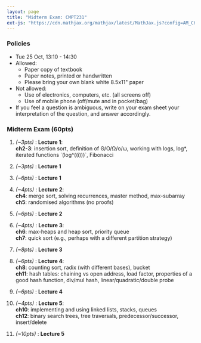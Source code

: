 ```yaml
---
layout: page
title: "Midterm Exam: CMPT231"
ext-js: "https://cdn.mathjax.org/mathjax/latest/MathJax.js?config=AM_CHTML"
---
```


### Policies
+ Tue 25 Oct, 13:10 - 14:30
+ Allowed:
  + Paper copy of textbook
  + Paper notes, printed or handwritten
  + Please bring your own blank white 8.5x11" paper
+ Not allowed:
  + Use of electronics, computers, etc. (all screens off)
  + Use of mobile phone (off/mute and in pocket/bag)
+ If you feel a question is ambiguous, write on your exam sheet
  your interpretation of the question, and answer accordingly.

### Midterm Exam (60pts)

1. *(~3pts)* : **Lecture 1**: <br/>
  **ch2-3**: insertion sort, definition of &Theta;/O/&Omega;/o/&omega;,
  working with logs, log\*, iterated functions \`(log^((i)))\`, Fibonacci

1. *(~3pts)* : **Lecture 1**

1. *(~6pts)* : **Lecture 1**

1. *(~4pts)* : **Lecture 2**: <br/>
  **ch4**: merge sort, solving recurrences, master method, max-subarray <br/>
  **ch5**: randomised algorithms (no proofs)

1. *(~6pts)* : **Lecture 2**

1. *(~4pts)* : **Lecture 3**: <br/>
  **ch6**: max-heaps and heap sort, priority queue <br/>
  **ch7**: quick sort (e.g., perhaps with a different partition strategy)

1. *(~8pts)* : **Lecture 3**

1. *(~6pts)* : **Lecture 4**: <br/>
  **ch8**: counting sort, radix (with different bases), bucket <br/>
  **ch11**: hash tables: chaining vs open address, load factor, 
  properties of a good hash function, div/mul hash,
  linear/quadratic/double probe

1. *(~6pts)* : **Lecture 4**

1. *(~4pts)* : **Lecture 5**: <br/>
  **ch10**: implementing and using linked lists, stacks, queues <br/>
  **ch12**: binary search trees, tree traversals, predecessor/successor,
  insert/delete

1. *(~10pts)* : **Lecture 5**

